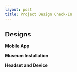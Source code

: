 ```yaml
---
layout: post
title: Project Design Check-In 
---
```

## Designs 

**Mobile App**

**Museum Installation**

**Headset and Device**
